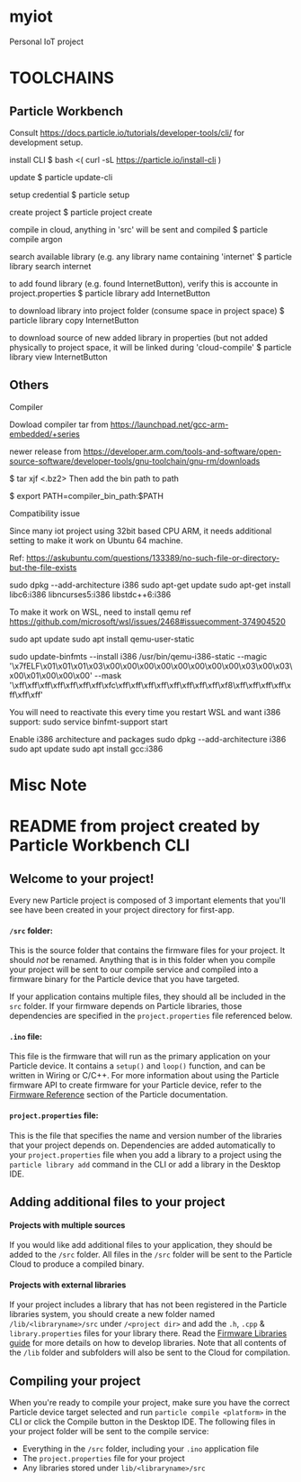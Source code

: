 # myiot
Personal IoT project

# TOOLCHAINS

## Particle Workbench

Consult https://docs.particle.io/tutorials/developer-tools/cli/ for development
setup.

install CLI
$ bash <( curl -sL https://particle.io/install-cli )

update
$ particle update-cli

setup credential
$ particle setup

create project
$ particle project create

compile in cloud, anything in 'src' will be sent and compiled
$ particle compile argon

search available library (e.g. any library name containing 'internet'
$ particle library search internet

to add found library (e.g. found InternetButton), verify this is accounte in
project.properties
$ particle library add InternetButton

to download library into project folder (consume space in project space)
$ particle library copy InternetButton

to download source of new added library in properties (but not added physically
to project space, it will be linked during 'cloud-compile'
$ particle library view InternetButton

## Others
Compiler

Dowload compiler tar from
https://launchpad.net/gcc-arm-embedded/+series

newer release from
https://developer.arm.com/tools-and-software/open-source-software/developer-tools/gnu-toolchain/gnu-rm/downloads

$ tar xjf <.bz2>
Then add the bin path to path

$ export PATH=compiler_bin_path:$PATH

Compatibility issue

Since many iot project using 32bit based CPU ARM, it needs additional setting
to make it work on Ubuntu 64 machine.

Ref:
https://askubuntu.com/questions/133389/no-such-file-or-directory-but-the-file-exists

sudo dpkg --add-architecture i386
sudo apt-get update
sudo apt-get install libc6:i386 libncurses5:i386 libstdc++6:i386

To make it work on WSL, need to install qemu
ref https://github.com/microsoft/wsl/issues/2468#issuecomment-374904520

sudo apt update
sudo apt install qemu-user-static

sudo update-binfmts --install i386 /usr/bin/qemu-i386-static --magic '\x7fELF\x01\x01\x01\x03\x00\x00\x00\x00\x00\x00\x00\x00\x03\x00\x03\x00\x01\x00\x00\x00' --mask '\xff\xff\xff\xff\xff\xff\xff\xfc\xff\xff\xff\xff\xff\xff\xff\xff\xf8\xff\xff\xff\xff\xff\xff\xff'

You will need to reactivate this every time you restart WSL and want i386
support:
sudo service binfmt-support start

Enable i386 architecture and packages
sudo dpkg --add-architecture i386
sudo apt update
sudo apt install gcc:i386

# Misc Note

# README from project created by Particle Workbench CLI

## Welcome to your project!

Every new Particle project is composed of 3 important elements that you'll see have been created in your project directory for first-app.

#### ```/src``` folder:
This is the source folder that contains the firmware files for your project. It should *not* be renamed.
Anything that is in this folder when you compile your project will be sent to our compile service and compiled into a firmware binary for the Particle device that you have targeted.

If your application contains multiple files, they should all be included in the `src` folder. If your firmware depends on Particle libraries, those dependencies are specified in the `project.properties` file referenced below.

#### ```.ino``` file:
This file is the firmware that will run as the primary application on your Particle device. It contains a `setup()` and `loop()` function, and can be written in Wiring or C/C++. For more information about using the Particle firmware API to create firmware for your Particle device, refer to the [Firmware Reference](https://docs.particle.io/reference/firmware/) section of the Particle documentation.

#### ```project.properties``` file:
This is the file that specifies the name and version number of the libraries that your project depends on. Dependencies are added automatically to your `project.properties` file when you add a library to a project using the `particle library add` command in the CLI or add a library in the Desktop IDE.

## Adding additional files to your project

#### Projects with multiple sources
If you would like add additional files to your application, they should be added to the `/src` folder. All files in the `/src` folder will be sent to the Particle Cloud to produce a compiled binary.

#### Projects with external libraries
If your project includes a library that has not been registered in the Particle libraries system, you should create a new folder named `/lib/<libraryname>/src` under `/<project dir>` and add the `.h`, `.cpp` & `library.properties` files for your library there. Read the [Firmware Libraries guide](https://docs.particle.io/guide/tools-and-features/libraries/) for more details on how to develop libraries. Note that all contents of the `/lib` folder and subfolders will also be sent to the Cloud for compilation.

## Compiling your project

When you're ready to compile your project, make sure you have the correct Particle device target selected and run `particle compile <platform>` in the CLI or click the Compile button in the Desktop IDE. The following files in your project folder will be sent to the compile service:

- Everything in the `/src` folder, including your `.ino` application file
- The `project.properties` file for your project
- Any libraries stored under `lib/<libraryname>/src`
